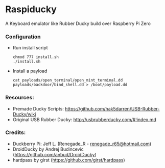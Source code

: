 # Raspiducky

A Keyboard emulator like Rubber Ducky build over Raspberry Pi Zero

### Configuration

* Run install script

      chmod 777 install.sh
      ./install.sh

* Install a payload

      cat payloads/open_terminal/open_mint_terminal.dd payloads/backdoor/bind_shell.dd > /boot/payload.dd

### Resources:

* Premade Ducky Scripts: https://github.com/hak5darren/USB-Rubber-Ducky/wiki
* Original USB Rubber Ducky: http://usbrubberducky.com/#!index.md

### Credits:

* Duckberry Pi: Jeff L. (Renegade_R - renegade_r65@hotmail.com)
* DroidDucky by Andrej Budincevic (https://github.com/anbud/DroidDucky)
* hardpass by girst (https://github.com/girst/hardpass)
